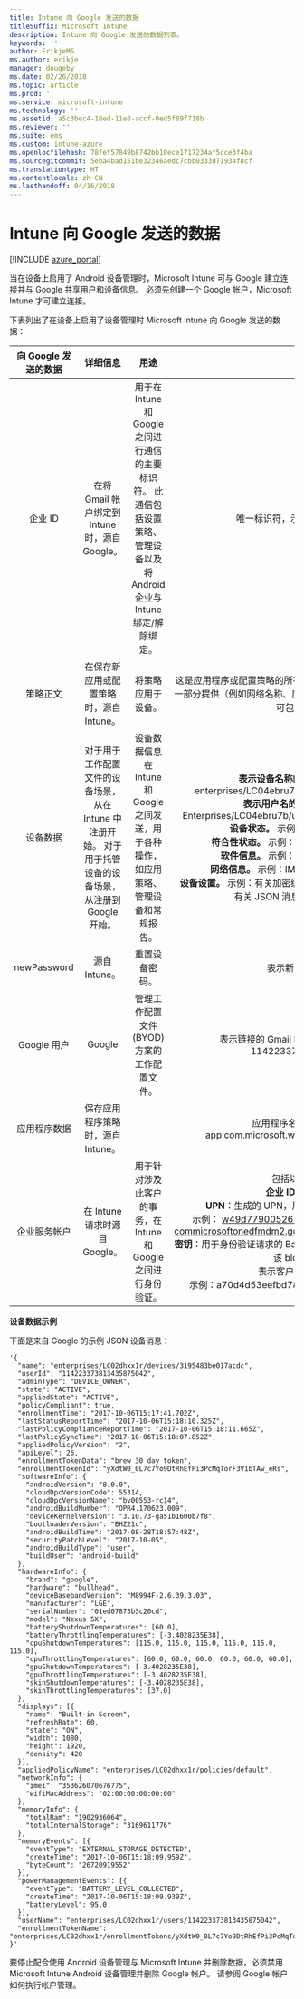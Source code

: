 ```yaml
---
title: Intune 向 Google 发送的数据
titleSuffix: Microsoft Intune
description: Intune 向 Google 发送的数据列表。
keywords: ''
author: ErikjeMS
ms.author: erikje
manager: dougeby
ms.date: 02/26/2018
ms.topic: article
ms.prod: ''
ms.service: microsoft-intune
ms.technology: ''
ms.assetid: a5c3bec4-18ed-11e8-accf-0ed5f89f718b
ms.reviewer: ''
ms.suite: ems
ms.custom: intune-azure
ms.openlocfilehash: 78fef57849b8742bb10ece1717234af5cce3f4ba
ms.sourcegitcommit: 5eba4bad151be32346aedc7cbb0333d71934f8cf
ms.translationtype: HT
ms.contentlocale: zh-CN
ms.lasthandoff: 04/16/2018
---
```

# <a name="data-intune-sends-to-google"></a>Intune 向 Google 发送的数据

[!INCLUDE [azure_portal](./includes/azure_portal.md)]

当在设备上启用了 Android 设备管理时，Microsoft Intune 可与 Google 建立连接并与 Google 共享用户和设备信息。 必须先创建一个 Google 帐户，Microsoft Intune 才可建立连接。

下表列出了在设备上启用了设备管理时 Microsoft Intune 向 Google 发送的数据：


| 向 Google 发送的数据 | 详细信息 | 用途 | 示例 |
|:---:|:---:|:---:|:---:|
| 企业 ID | 在将 Gmail 帐户绑定到 Intune 时，源自 Google。 | 用于在 Intune 和 Google 之间进行通信的主要标识符。  此通信包括设置策略、管理设备以及将 Android 企业与 Intune 绑定/解除绑定。 | 唯一标识符，示例格式：LC04eik8a6 |
| 策略正文 | 在保存新应用或配置策略时，源自 Intune。 | 将策略应用于设备。 | 这是应用程序或配置策略的所有已配置设置的集合。 如果作为策略的一部分提供（例如网络名称、应用程序名称和特定于应用的设置），则可包含客户信息。 |
| 设备数据 | 对于用于工作配置文件的设备场景，从在 Intune 中注册开始。 对于用于托管设备的设备场景，从注册到 Google 开始。 | 设备数据信息在 Intune 和 Google 之间发送，用于各种操作，如应用策略、管理设备和常规报告。 | **表示设备名称的唯一标识符。** 示例：enterprises/LC04ebru7b/devices/3592d971168f9ae4<br>**表示用户名的唯一标识符。** 示例：Enterprises/LC04ebru7b/users/116838519924207449711<br>**设备状态。** 示例：活动、已禁用、预配。<br>**符合性状态。** 示例：设置不受支持、缺少必需应用<br>**软件信息。** 示例：软件版本和修补程序级别。<br>**网络信息。** 示例：IMEI、MEID、WifiMacAddress<br>**设备设置。** 示例：有关加密级别及设备是否允许未知应用的信息。<br> 有关 JSON 消息的示例，请参阅下文。 |
| newPassword | 源自 Intune。 | 重置设备密码。 | 表示新密码的字符串。 |
| Google 用户 | Google | 管理工作配置文件 (BYOD) 方案的工作配置文件。 | 表示链接的 Gmail 帐户的唯一标识符。 示例：114223373813435875042 |
| 应用程序数据 | 保存应用程序策略时，源自 Intune。 |  | 应用程序名称字符串。 示例：app:com.microsoft.windowsintune.companyportal |
| 企业服务帐户 | 在 Intune 请求时源自 Google。 | 用于针对涉及此客户的事务，在 Intune 和 Google 之间进行身份验证。 | 包括以下几个部分：<br> **企业 ID**：如前文所述。<br>**UPN**：生成的 UPN，用于代表客户进行的身份验证。<br>示例： w49d77900526190e26708c31c9e8a0@pfwp-commicrosoftonedfmdm2.google.com.iam.gserviceaccount.com<br>**密钥**：用于身份验证请求的 Base64 编码 blob，在服务中存储加密，该 blob 如下所示：<br> 表示客户密钥的唯一标识符<br>示例：a70d4d53eefbd781ce7ad6a6495c65eb15e74f1f |

**设备数据示例**

下面是来自 Google 的示例 JSON 设备消息：



```
'{
  "name": "enterprises/LC02dhxx1r/devices/3195483be017acdc",
  "userId": "114223373813435875042",
  "adminType": "DEVICE_OWNER",
  "state": "ACTIVE",
  "appliedState": "ACTIVE",
  "policyCompliant": true,
  "enrollmentTime": "2017-10-06T15:17:41.702Z",
  "lastStatusReportTime": "2017-10-06T15:18:10.325Z",
  "lastPolicyComplianceReportTime": "2017-10-06T15:18:11.665Z",
  "lastPolicySyncTime": "2017-10-06T15:18:07.852Z",
  "appliedPolicyVersion": "2",
  "apiLevel": 26,
  "enrollmentTokenData": "brew 30 day token",
  "enrollmentTokenId": "yXdtW0_0L7c7Yo9DtRhEfPi3PcMqTorF3V1bTAw_eRs",
  "softwareInfo": {
    "androidVersion": "8.0.0",
    "cloudDpcVersionCode": 55314,
    "cloudDpcVersionName": "bv00553-rc14",
    "androidBuildNumber": "OPR4.170623.009",
    "deviceKernelVersion": "3.10.73-ga51b1600b7f8",
    "bootloaderVersion": "BHZ21c",
    "androidBuildTime": "2017-08-28T18:57:48Z",
    "securityPatchLevel": "2017-10-05",
    "androidBuildType": "user",
    "buildUser": "android-build"
  },
  "hardwareInfo": {
    "brand": "google",
    "hardware": "bullhead",
    "deviceBasebandVersion": "M8994F-2.6.39.3.03",
    "manufacturer": "LGE",
    "serialNumber": "01ed07873b3c20cd",
    "model": "Nexus 5X",
    "batteryShutdownTemperatures": [60.0],
    "batteryThrottlingTemperatures": [-3.4028235E38],
    "cpuShutdownTemperatures": [115.0, 115.0, 115.0, 115.0, 115.0, 115.0],
    "cpuThrottlingTemperatures": [60.0, 60.0, 60.0, 60.0, 60.0, 60.0],
    "gpuShutdownTemperatures": [-3.4028235E38],
    "gpuThrottlingTemperatures": [-3.4028235E38],
    "skinShutdownTemperatures": [-3.4028235E38],
    "skinThrottlingTemperatures": [37.0]
  },
  "displays": [{
    "name": "Built-in Screen",
    "refreshRate": 60,
    "state": "ON",
    "width": 1080,
    "height": 1920,
    "density": 420
  }],
  "appliedPolicyName": "enterprises/LC02dhxx1r/policies/default",
  "networkInfo": {
    "imei": "353626070676775",
    "wifiMacAddress": "02:00:00:00:00:00"
  },
  "memoryInfo": {
    "totalRam": "1902936064",
    "totalInternalStorage": "3169611776"
  },
  "memoryEvents": [{
    "eventType": "EXTERNAL_STORAGE_DETECTED",
    "createTime": "2017-10-06T15:18:09.959Z",
    "byteCount": "26720919552"
  }],
  "powerManagementEvents": [{
    "eventType": "BATTERY_LEVEL_COLLECTED",
    "createTime": "2017-10-06T15:18:09.939Z",
    "batteryLevel": 95.0
  }],
  "userName": "enterprises/LC02dhxx1r/users/114223373813435875042",
  "enrollmentTokenName": "enterprises/LC02dhxx1r/enrollmentTokens/yXdtW0_0L7c7Yo9DtRhEfPi3PcMqTorF3V1bTAw_eRs"
}'
```

要停止配合使用 Android 设备管理与 Microsoft Intune 并删除数据，必须禁用 Microsoft Intune Android 设备管理并删除 Google 帐户。 请参阅 Google 帐户如何执行帐户管理。


